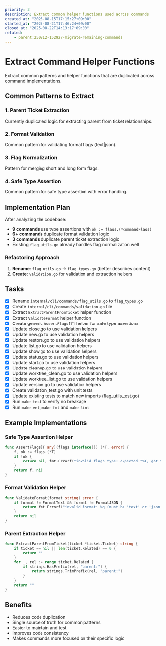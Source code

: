 ```yaml
---
priority: 3
description: Extract common helper functions used across commands
created_at: "2025-08-15T17:15:27+09:00"
started_at: "2025-08-21T17:46:24+09:00"
closed_at: "2025-08-22T14:13:17+09:00"
related:
    - parent:250812-152927-migrate-remaining-commands
---
```


# Extract Command Helper Functions

Extract common patterns and helper functions that are duplicated across command implementations.

## Common Patterns to Extract

### 1. Parent Ticket Extraction
Currently duplicated logic for extracting parent from ticket relationships.

### 2. Format Validation
Common pattern for validating format flags (text|json).

### 3. Flag Normalization
Pattern for merging short and long form flags.

### 4. Safe Type Assertion
Common pattern for safe type assertion with error handling.

## Implementation Plan

After analyzing the codebase:
- **9 commands** use type assertions with `ok := flags.(*commandFlags)`
- **6+ commands** duplicate format validation logic
- **3 commands** duplicate parent ticket extraction logic
- Existing `flag_utils.go` already handles flag normalization well

### Refactoring Approach
1. **Rename**: `flag_utils.go` → `flag_types.go` (better describes content)
2. **Create**: `validation.go` for validation and extraction helpers

## Tasks

- [x] Rename `internal/cli/commands/flag_utils.go` to `flag_types.go`
- [x] Create `internal/cli/commands/validation.go` file
- [x] Extract `ExtractParentFromTicket` helper function
- [x] Extract `ValidateFormat` helper function  
- [x] Create generic `AssertFlags[T]` helper for safe type assertions
- [x] Update close.go to use validation helpers
- [x] Update new.go to use validation helpers
- [x] Update restore.go to use validation helpers
- [x] Update list.go to use validation helpers
- [x] Update show.go to use validation helpers
- [x] Update status.go to use validation helpers
- [x] Update start.go to use validation helpers
- [x] Update cleanup.go to use validation helpers
- [x] Update worktree_clean.go to use validation helpers
- [x] Update worktree_list.go to use validation helpers
- [x] Update version.go to use validation helpers
- [x] Create validation_test.go with unit tests
- [x] Update existing tests to match new imports (flag_utils_test.go)
- [x] Run `make test` to verify no breakage
- [x] Run `make vet`, `make fmt` and `make lint`

## Example Implementations

### Safe Type Assertion Helper
```go
func AssertFlags[T any](flags interface{}) (*T, error) {
    f, ok := flags.(*T)
    if !ok {
        return nil, fmt.Errorf("invalid flags type: expected *%T, got %T", *new(T), flags)
    }
    return f, nil
}
```

### Format Validation Helper
```go
func ValidateFormat(format string) error {
    if format != FormatText && format != FormatJSON {
        return fmt.Errorf("invalid format: %q (must be 'text' or 'json')", format)
    }
    return nil
}
```

### Parent Extraction Helper
```go
func ExtractParentFromTicket(ticket *ticket.Ticket) string {
    if ticket == nil || len(ticket.Related) == 0 {
        return ""
    }
    for _, rel := range ticket.Related {
        if strings.HasPrefix(rel, "parent:") {
            return strings.TrimPrefix(rel, "parent:")
        }
    }
    return ""
}
```

## Benefits

- Reduces code duplication
- Single source of truth for common patterns
- Easier to maintain and test
- Improves code consistency
- Makes commands more focused on their specific logic
